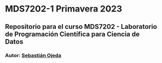 # MDS7202-1 Primavera 2023

## Repositorio para el curso MDS7202 - Laboratorio de Programación Científica para Ciencia de Datos <br />

### Autor: [Sebastián Ojeda](https://github.com/sebajedi23)
